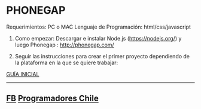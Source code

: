 PHONEGAP
========================

Requerimientos: PC o MAC
Lenguaje de Programación: html/css/javascript

1) Como empezar: Descargar e instalar Node.js (https://nodejs.org/) y luego Phonegap : http://phonegap.com/

2) Seguir las instrucciones para crear el primer proyecto dependiendo de la plataforma en la que se quiere trabajar:

[GUÍA INICIAL](http://docs.phonegap.com/en/edge/guide_cli_index.md.html#The%20Command-Line%20Interface)

----------

[FB](https://www.facebook.com/groups/Aplicaciones.Moviles.Chile/)
[Programadores Chile](http://www.programadores.cl)
-